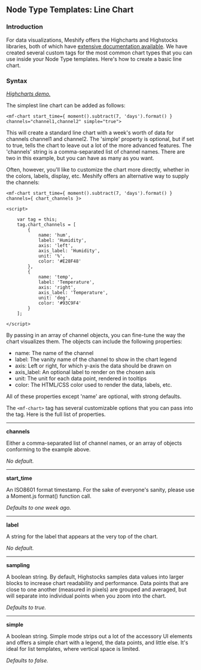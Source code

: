 ## Node Type Templates: Line Chart

### Introduction

For data visualizations, Meshify offers the Highcharts and Highstocks libraries, both of which have [extensive documentation available](https://www.highcharts.com/docs). We have created several custom tags for the most common chart types that you can use inside your Node Type templates. Here's how to create a basic line chart.

### Syntax

[*Highcharts demo.*](https://www.highcharts.com/demo/line-basic)

The simplest line chart can be added as follows:

`<mf-chart start_time={ moment().subtract(7, 'days').format() } channels="channel1,channel2" simple="true">`

This will create a standard line chart with a week's worth of data for channels channel1 and channel2. The 'simple' property is optional, but if set to true, tells the chart to leave out a lot of the more advanced features. The 'channels' string is a comma-separated list of channel names. There are two in this example, but you can have as many as you want.

Often, however, you'll like to customize the chart more directly, whether in the colors, labels, display, etc. Meshify offers an alternative way to supply the channels:

```
<mf-chart start_time={ moment().subtract(7, 'days').format() } channels={ chart_channels }>

<script>

	var tag = this;
	tag.chart_channels = [
		{
			name: 'hum',
			label: 'Humidity',
			axis: 'left',
			axis_label: 'Humidity',
			unit: '%',
			color: '#E28F48'
		},
		{
			name: 'temp',
			label: 'Temperature',
			axis: 'right',
			axis_label: 'Temperature',
			unit: 'deg',
			color: '#93C9F4'
		}
	];

</script>

```

By passing in an array of channel objects, you can fine-tune the way the chart visualizes them. The objects can include the following properties:

- name: The name of the channel
- label: The vanity name of the channel to show in the chart legend
- axis: Left or right, for which y-axis the data should be drawn on
- axis_label: An optional label to render on the chosen axis
- unit: The unit for each data point, rendered in tooltips
- color: The HTML/CSS color used to render the data, labels, etc.

All of these properties except 'name' are optional, with strong defaults.

The `<mf-chart>` tag has several customizable options that you can pass into the tag. Here is the full list of properties.

---

**channels**

Either a comma-separated list of channel names, or an array of objects conforming to the example above.

*No default.*

---

**start_time**

An ISO8601 format timestamp. For the sake of everyone's sanity, please use a Moment.js format() function call.

*Defaults to one week ago.*

---

**label**

A string for the label that appears at the very top of the chart.

*No default.*

---

**sampling**

A boolean string. By default, Highstocks samples data values into larger blocks to increase chart readability and performance. Data points that are close to one another (measured in pixels) are grouped and averaged, but will separate into individual points when you zoom into the chart. 

*Defaults to true.*

---

**simple**

A boolean string. Simple mode strips out a lot of the accessory UI elements and offers a simple chart with a legend, the data points, and little else. It's ideal for list templates, where vertical space is limited.

*Defaults to false.*
